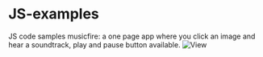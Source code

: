 # JS-examples
JS code samples
musicfire: a one page app where you click an image and hear a soundtrack, play and pause button available.
![View](https://raw.githubusercontent.com/Teanka/JS-examples/e5ceb43ca33401dfc752cc8540e2c971226b2a8a/musicfire.jpglink-to-image)
